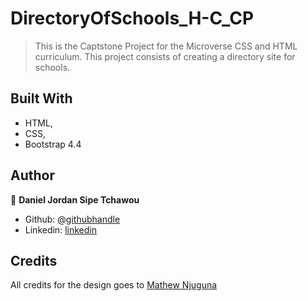 # DirectoryOfSchools_H-C_CP
> This is the Captstone Project for the Microverse CSS and HTML curriculum. This project consists of creating a directory site for schools.

## Built With

- HTML,
- CSS,
- Bootstrap 4.4


## Author

👤 **Daniel Jordan Sipe Tchawou**

- Github: [@githubhandle](https://github.com/sipe-daniel)
- Linkedin: [linkedin](https://linkedin.com/in/daniel-jordan-sipe-tchawou)

## Credits
All credits for the design goes to [Mathew Njuguna](https://www.behance.net/mathewnjuguna)